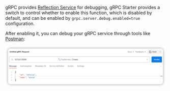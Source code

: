 gRPC provides [Reflection Service](https://github.com/grpc/grpc/blob/master/doc/server-reflection.md) for debugging, 
gRPC Starter provides a switch to control whether to enable this function, which is disabled by default, and can be enabled by `grpc.server.debug.enabled=true` configuration.

After enabling it, you can debug your gRPC service through tools like [Postman](https://www.postman.com):

![img.png](../../assets/images/postman-test-grpc.png)
